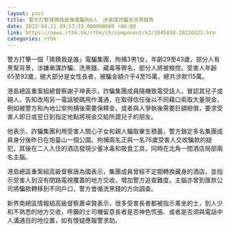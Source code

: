 ```yaml
---
layout: post
title: 警方打擊猜猜我是誰電騙拘4人　涉串謀詐騙及洗黑錢等
date: 2022-04-21 19:57:33.000000000 +08:00
link: https://news.rthk.hk/rthk/ch/component/k2/1645058-20220421.htm
categories: rthk
---
```


警方打擊一個「猜猜我是誰」電騙集團，拘捕3男1女，年齡29至43歲，部分人有黑幫背景，涉嫌串謀詐騙、洗黑錢、藏毒等罪名，部分人將被檢控。受害人年齡65至92歲，絕大部分是女性長者，被騙金額介乎4至15萬，總共涉款115萬。

港島總區重案組總督察謝子坤表示，詐騙集團成員隨機致電受話人，冒認其兒子或親人，告知改用另一電話號碼用作溝通，在取得信任後以不同藉口索取大量現金，例如被警方和內地公安拘捕後需要保釋金，或者與人爭執後需要巨額賠償，要求受害人即日或翌日到指定地點將現金交給所謂兒子的朋友。

他表示，詐騙集團利用受害人關心子女和親人騙取畢生積蓄，警方鎖定多名集團成員身分後昨日在炮臺山一個公園，拘捕兩名正與一名76歲受害人交收騙款的疑犯，其後在二人入住的酒店發現少量冰毒和吸食工具，同時在北角一間酒店局部兩名主腦。

港島總區重案組高級督察唐為國表示，集團成員曾經不定期轉換藏身的酒店，並指示受害人到沒有閉路電視覆蓋的地方交收，增加警方追查難度。主腦亦曾到匯款公司將騙款轉移到不同戶口，警方會循洗黑錢的方向調查。

新界南總區情報組高級督察蕭卓賢表示，很多受害長者都被指示乘坐的士，到人少和不熟悉的地方交收，呼籲的士司機留意長者是否神色慌張、或者是否須與電話中人溝通目的地位置，如有懷疑應報警求助。

